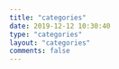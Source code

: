```yaml
---
title: "categories"
date: 2019-12-12 10:30:40
type: "categories"
layout: "categories"
comments: false
---
```


